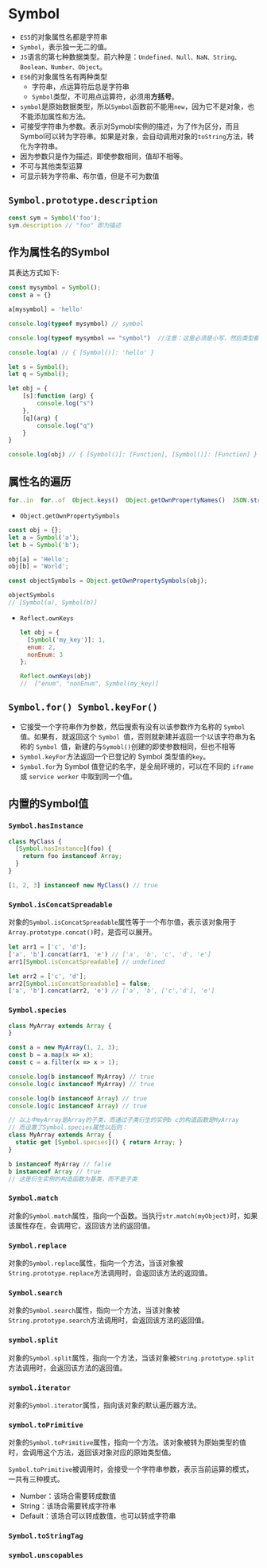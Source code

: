 # Symbol

- ```ES5```的对象属性名都是字符串
- ```Symbol```，表示独一无二的值。
- ```JS```语言的第七种数据类型。前六种是：```Undefined、Null、NaN、String、Boolean、Number、Object```。
- ```ES6```的对象属性名有两种类型
  + 字符串，点运算符后总是字符串
  + ```Symbol```类型，不可用点运算符，必须用**方括号**。
- ```symbol```是原始数据类型，所以```Symbol```函数前不能用```new```，因为它不是对象，也不能添加属性和方法。
- 可接受字符串为参数。表示对Symobl实例的描述，为了作为区分，而且Symbol可以转为字符串。如果是对象，会自动调用对象的```toString```方法，转化为字符串。
- 因为参数只是作为描述，即使参数相同，值却不相等。
- 不可与其他类型运算
- 可显示转为字符串、布尔值，但是不可为数值

## ```Symbol.prototype.description```

```javascript
const sym = Symbol('foo');
sym.description // "foo" 即为描述
```

## 作为属性名的Symbol

其表达方式如下:

```javascript
const mysymbol = Symbol();
const a = {}

a[mysymbol] = 'hello'

console.log(typeof mysymbol) // symbol

console.log(typeof mysymbol == "symbol")  //注意：这里必须是小写，然后类型都是字符串的形式

console.log(a) // { [Symbol()]: 'hello' }

let s = Symbol();
let q = Symbol();

let obj = {
	[s]:function (arg) {
		console.log("s")
	},
	[q](arg) {
		console.log("q")
	}
}

console.log(obj) // { [Symbol()]: [Function], [Symbol()]: [Function] }
```

## 属性名的遍历

```javascript
for..in  for..of  Object.keys()  Object.getOwnPropertyNames()  JSON.stringify()、均不可遍历Symbol的属性
```
- ```Object.getOwnPropertySymbols```

```javascript
const obj = {};
let a = Symbol('a');
let b = Symbol('b');

obj[a] = 'Hello';
obj[b] = 'World';

const objectSymbols = Object.getOwnPropertySymbols(obj);

objectSymbols
// [Symbol(a), Symbol(b)]
```

- ```Reflect.ownKeys```

  ```javascript
  let obj = {
    [Symbol('my_key')]: 1,
    enum: 2,
    nonEnum: 3
  };
  
  Reflect.ownKeys(obj)
  //  ["enum", "nonEnum", Symbol(my_key)]
  ```


## ```Symbol.for() Symbol.keyFor()```

- 它接受一个字符串作为参数，然后搜索有没有以该参数作为名称的 ```Symbol ```值。如果有，就返回这个 ```Symbol ```值，否则就新建并返回一个以该字符串为名称的 ```Symbol ```值，新建的与```Symobl()```创建的即使参数相同，但也不相等
- `Symbol.keyFor`方法返回一个已登记的 Symbol 类型值的`key`。
- `Symbol.for`为 Symbol 值登记的名字，是全局环境的，可以在不同的 ```iframe ```或 ```service worker``` 中取到同一个值。

## 内置的Symbol值

### ```Symbol.hasInstance```

```javascript
class MyClass {
  [Symbol.hasInstance](foo) {
    return foo instanceof Array;
  }
}

[1, 2, 3] instanceof new MyClass() // true
```

### ```Symbol.isConcatSpreadable```

对象的`Symbol.isConcatSpreadable`属性等于一个布尔值，表示该对象用于`Array.prototype.concat()`时，是否可以展开。

```javascript
let arr1 = ['c', 'd'];
['a', 'b'].concat(arr1, 'e') // ['a', 'b', 'c', 'd', 'e']
arr1[Symbol.isConcatSpreadable] // undefined

let arr2 = ['c', 'd'];
arr2[Symbol.isConcatSpreadable] = false;
['a', 'b'].concat(arr2, 'e') // ['a', 'b', ['c','d'], 'e']
```

### ```Symbol.species```

```javascript
class MyArray extends Array {
}

const a = new MyArray(1, 2, 3);
const b = a.map(x => x);
const c = a.filter(x => x > 1);

console.log(b instanceof MyArray) // true
console.log(c instanceof MyArray) // true

console.log(b instanceof Array) // true
console.log(c instanceof Array) // true

// 以上中myArray是Array的子类，而通过子类衍生的实例b c的构造函数是MyArray
// 而设置了Symbol.species属性以后则：
class MyArray extends Array {
  static get [Symbol.species]() { return Array; }
}

b instanceof MyArray // false
b instanceof Array // true
// 这是衍生实例的构造函数为基类，而不是子类
```

### ```Symbol.match```

对象的`Symbol.match`属性，指向一个函数。当执行`str.match(myObject)`时，如果该属性存在，会调用它，返回该方法的返回值。

### ```Symbol.replace```

对象的```Symbol.replace```属性，指向一个方法，当该对象被```String.prototype.replace```方法调用时，会返回该方法的返回值。

### ```Symbol.search```

对象的`Symbol.search`属性，指向一个方法，当该对象被`String.prototype.search`方法调用时，会返回该方法的返回值。

### ```symbol.split```

对象的`Symbol.split`属性，指向一个方法，当该对象被`String.prototype.split`方法调用时，会返回该方法的返回值。

### ```symbol.iterator```

对象的`Symbol.iterator`属性，指向该对象的默认遍历器方法。

### ```symbol.toPrimitive```

对象的`Symbol.toPrimitive`属性，指向一个方法。该对象被转为原始类型的值时，会调用这个方法，返回该对象对应的原始类型值。

`Symbol.toPrimitive`被调用时，会接受一个字符串参数，表示当前运算的模式，一共有三种模式。

- Number：该场合需要转成数值
- String：该场合需要转成字符串
- Default：该场合可以转成数值，也可以转成字符串

### ```Symbol.toStringTag```

### ```symbol.unscopables```





